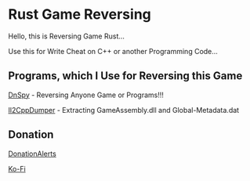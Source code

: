 # Rust Game Reversing
Hello, this is Reversing Game Rust... 

Use this for Write Cheat on C++ or another Programming Code...

## Programs, which I Use for Reversing this Game

[DnSpy](https://github.com/dnSpy/dnSpy) - Reversing Anyone Game or Programs!!!

[Il2CppDumper](https://github.com/Perfare/Il2CppDumper) - Extracting GameAssembly.dll and Global-Metadata.dat 

## Donation 

[DonationAlerts](https://www.donationalerts.com/r/glebyoutuber)

[Ko-Fi](https://ko-fi.com/glebyoutube)

